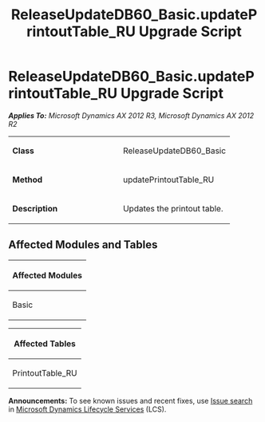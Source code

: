 ﻿---
title: ReleaseUpdateDB60_Basic.updatePrintoutTable_RU Upgrade Script
TOCTitle: ReleaseUpdateDB60_Basic.updatePrintoutTable_RU Upgrade Script
ms:assetid: 7a9e3ed9-b2b3-58b4-9304-10ae2acdc9ed
ms:mtpsurl: https://msdn.microsoft.com/en-us/library/JJ719420(v=AX.60)
ms:contentKeyID: 49709211
ms.date: 05/18/2015
mtps_version: v=AX.60
---

# ReleaseUpdateDB60\_Basic.updatePrintoutTable\_RU Upgrade Script 


_**Applies To:** Microsoft Dynamics AX 2012 R3, Microsoft Dynamics AX 2012 R2_

<table>
<colgroup>
<col style="width: 50%" />
<col style="width: 50%" />
</colgroup>
<tbody>
<tr class="odd">
<td><p><strong>Class</strong></p></td>
<td><p>ReleaseUpdateDB60_Basic</p></td>
</tr>
<tr class="even">
<td><p><strong>Method</strong></p></td>
<td><p>updatePrintoutTable_RU</p></td>
</tr>
<tr class="odd">
<td><p><strong>Description</strong></p></td>
<td><p>Updates the printout table.</p></td>
</tr>
</tbody>
</table>


## Affected Modules and Tables

<table>
<colgroup>
<col style="width: 100%" />
</colgroup>
<thead>
<tr class="header">
<th><p>Affected Modules</p></th>
</tr>
</thead>
<tbody>
<tr class="odd">
<td><p>Basic</p></td>
</tr>
</tbody>
</table>


<table>
<colgroup>
<col style="width: 100%" />
</colgroup>
<thead>
<tr class="header">
<th><p>Affected Tables</p></th>
</tr>
</thead>
<tbody>
<tr class="odd">
<td><p>PrintoutTable_RU</p></td>
</tr>
</tbody>
</table>

  
**Announcements:** To see known issues and recent fixes, use [Issue search](http://go.microsoft.com/fwlink/?linkid=389258) in [Microsoft Dynamics Lifecycle Services](http://go.microsoft.com/fwlink/?linkid=306505) (LCS).

